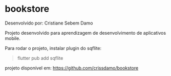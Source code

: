# bookstore

Desenvolvido por: Cristiane Sebem Damo

Projeto desenvolvido para aprendizagem de desenvolvimento de aplicativos mobile.

Para rodar o projeto, instalar plugin do sqflite:
> flutter pub add sqflite

projeto disponível em: https://github.com/crissdamo/bookstore

